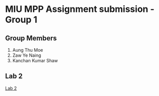 # MIU MPP Assignment submission - Group 1

## Group Members

1. Aung Thu Moe
2. Zaw Ye Naing
3. Kanchan Kumar Shaw

## Lab 2

[Lab 2](lab2/README.md)
